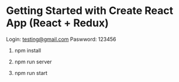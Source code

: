 # Getting Started with Create React App (React + Redux)

Login: testing@gmail.com
Paswword: 123456

1) npm install

2) npm run server

3) npm run start
